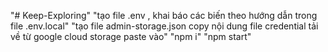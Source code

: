 "# Keep-Exploring" 
"tạo file .env , khai báo các biến theo hướng dẫn trong file .env.local"
"tạo file admin-storage.json copy nội dung file credential tải về từ google cloud storage paste vào"
"npm i"
"npm start"